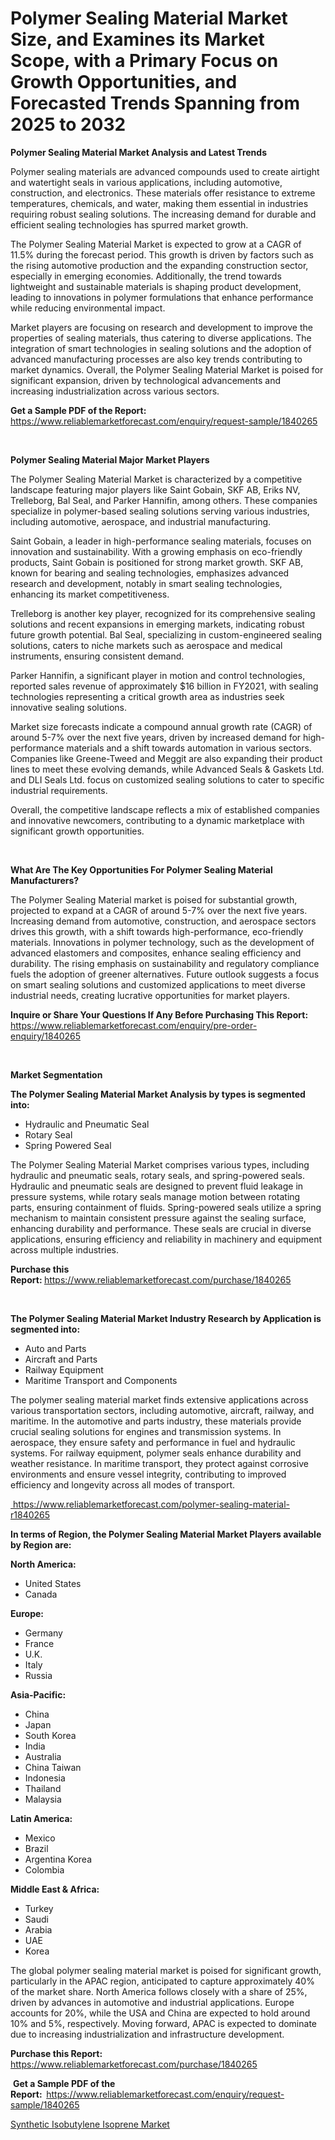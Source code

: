 <p><h1>Polymer Sealing Material Market Size, and Examines its Market Scope, with a Primary Focus on Growth Opportunities, and Forecasted Trends Spanning from 2025 to 2032</h1></p><p><strong>Polymer Sealing Material Market Analysis and Latest Trends</strong></p>
<p><p>Polymer sealing materials are advanced compounds used to create airtight and watertight seals in various applications, including automotive, construction, and electronics. These materials offer resistance to extreme temperatures, chemicals, and water, making them essential in industries requiring robust sealing solutions. The increasing demand for durable and efficient sealing technologies has spurred market growth. </p><p>The Polymer Sealing Material Market is expected to grow at a CAGR of 11.5% during the forecast period. This growth is driven by factors such as the rising automotive production and the expanding construction sector, especially in emerging economies. Additionally, the trend towards lightweight and sustainable materials is shaping product development, leading to innovations in polymer formulations that enhance performance while reducing environmental impact. </p><p>Market players are focusing on research and development to improve the properties of sealing materials, thus catering to diverse applications. The integration of smart technologies in sealing solutions and the adoption of advanced manufacturing processes are also key trends contributing to market dynamics. Overall, the Polymer Sealing Material Market is poised for significant expansion, driven by technological advancements and increasing industrialization across various sectors.</p></p>
<p><strong>Get a Sample PDF of the Report:&nbsp;</strong> <a href="https://www.reliablemarketforecast.com/enquiry/request-sample/1840265?utm_campaign=1140&utm_medium=2&utm_source=Github&utm_content=ia&utm_term=03022025&utm_id=polymer-sealing-material">https://www.reliablemarketforecast.com/enquiry/request-sample/1840265</a></p>
<p>&nbsp;</p>
<p><strong>Polymer Sealing Material Major Market Players</strong></p>
<p><p>The Polymer Sealing Material Market is characterized by a competitive landscape featuring major players like Saint Gobain, SKF AB, Eriks NV, Trelleborg, Bal Seal, and Parker Hannifin, among others. These companies specialize in polymer-based sealing solutions serving various industries, including automotive, aerospace, and industrial manufacturing.</p><p>Saint Gobain, a leader in high-performance sealing materials, focuses on innovation and sustainability. With a growing emphasis on eco-friendly products, Saint Gobain is positioned for strong market growth. SKF AB, known for bearing and sealing technologies, emphasizes advanced research and development, notably in smart sealing technologies, enhancing its market competitiveness.</p><p>Trelleborg is another key player, recognized for its comprehensive sealing solutions and recent expansions in emerging markets, indicating robust future growth potential. Bal Seal, specializing in custom-engineered sealing solutions, caters to niche markets such as aerospace and medical instruments, ensuring consistent demand.</p><p>Parker Hannifin, a significant player in motion and control technologies, reported sales revenue of approximately $16 billion in FY2021, with sealing technologies representing a critical growth area as industries seek innovative sealing solutions.</p><p>Market size forecasts indicate a compound annual growth rate (CAGR) of around 5-7% over the next five years, driven by increased demand for high-performance materials and a shift towards automation in various sectors. Companies like Greene-Tweed and Meggit are also expanding their product lines to meet these evolving demands, while Advanced Seals & Gaskets Ltd. and DLI Seals Ltd. focus on customized sealing solutions to cater to specific industrial requirements.</p><p>Overall, the competitive landscape reflects a mix of established companies and innovative newcomers, contributing to a dynamic marketplace with significant growth opportunities.</p></p>
<p>&nbsp;</p>
<p><strong>What Are The Key Opportunities For Polymer Sealing Material Manufacturers?</strong></p>
<p><p>The Polymer Sealing Material market is poised for substantial growth, projected to expand at a CAGR of around 5-7% over the next five years. Increasing demand from automotive, construction, and aerospace sectors drives this growth, with a shift towards high-performance, eco-friendly materials. Innovations in polymer technology, such as the development of advanced elastomers and composites, enhance sealing efficiency and durability. The rising emphasis on sustainability and regulatory compliance fuels the adoption of greener alternatives. Future outlook suggests a focus on smart sealing solutions and customized applications to meet diverse industrial needs, creating lucrative opportunities for market players.</p></p>
<p><strong>Inquire or Share Your Questions If Any Before Purchasing This Report:</strong> <a href="https://www.reliablemarketforecast.com/enquiry/pre-order-enquiry/1840265?utm_campaign=1140&utm_medium=2&utm_source=Github&utm_content=ia&utm_term=03022025&utm_id=polymer-sealing-material">https://www.reliablemarketforecast.com/enquiry/pre-order-enquiry/1840265</a></p>
<p>&nbsp;</p>
<p><strong>Market Segmentation</strong></p>
<p><strong>The Polymer Sealing Material Market Analysis by types is segmented into:</strong></p>
<p><ul><li>Hydraulic and Pneumatic Seal</li><li>Rotary Seal</li><li>Spring Powered Seal</li></ul></p>
<p><p>The Polymer Sealing Material Market comprises various types, including hydraulic and pneumatic seals, rotary seals, and spring-powered seals. Hydraulic and pneumatic seals are designed to prevent fluid leakage in pressure systems, while rotary seals manage motion between rotating parts, ensuring containment of fluids. Spring-powered seals utilize a spring mechanism to maintain consistent pressure against the sealing surface, enhancing durability and performance. These seals are crucial in diverse applications, ensuring efficiency and reliability in machinery and equipment across multiple industries.</p></p>
<p><strong>Purchase this Report:&nbsp;</strong><a href="https://www.reliablemarketforecast.com/purchase/1840265?utm_campaign=1140&utm_medium=2&utm_source=Github&utm_content=ia&utm_term=03022025&utm_id=polymer-sealing-material">https://www.reliablemarketforecast.com/purchase/1840265</a></p>
<p>&nbsp;</p>
<p><strong>The Polymer Sealing Material Market Industry Research by Application is segmented into:</strong></p>
<p><ul><li>Auto and Parts</li><li>Aircraft and Parts</li><li>Railway Equipment</li><li>Maritime Transport and Components</li></ul></p>
<p><p>The polymer sealing material market finds extensive applications across various transportation sectors, including automotive, aircraft, railway, and maritime. In the automotive and parts industry, these materials provide crucial sealing solutions for engines and transmission systems. In aerospace, they ensure safety and performance in fuel and hydraulic systems. For railway equipment, polymer seals enhance durability and weather resistance. In maritime transport, they protect against corrosive environments and ensure vessel integrity, contributing to improved efficiency and longevity across all modes of transport.</p></p>
<p><a href="https://www.reliablemarketforecast.com/polymer-sealing-material-r1840265?utm_campaign=1140&utm_medium=2&utm_source=Github&utm_content=ia&utm_term=03022025&utm_id=polymer-sealing-material">&nbsp;https://www.reliablemarketforecast.com/polymer-sealing-material-r1840265</a></p>
<p><strong>In terms of Region, the Polymer Sealing Material Market Players available by Region are:</strong></p>
<p>
    <p> <strong> North America: </strong>
        <ul>
            <li>United States</li>
            <li>Canada</li>
        </ul>
        </p> 
    <p> <strong> Europe: </strong>
        <ul>
            <li>Germany</li>
            <li>France</li>
            <li>U.K.</li>
            <li>Italy</li>
            <li>Russia</li>
        </ul>
        </p> 
    <p> <strong> Asia-Pacific: </strong>
        <ul>
            <li>China</li>
            <li>Japan</li>
            <li>South Korea</li>
            <li>India</li>
            <li>Australia</li>
            <li>China Taiwan</li>
            <li>Indonesia</li>
            <li>Thailand</li>
            <li>Malaysia</li>
        </ul>
        </p> 
    <p> <strong> Latin America: </strong>
        <ul>
            <li>Mexico</li>
            <li>Brazil</li>
            <li>Argentina Korea</li>
            <li>Colombia</li>
        </ul>
        </p> 
    <p> <strong> Middle East & Africa: </strong>
        <ul>
            <li>Turkey</li>
            <li>Saudi</li>
            <li>Arabia</li>
            <li>UAE</li>
            <li>Korea</li>
        </ul>
    </p>
    </p>
<p><p>The global polymer sealing material market is poised for significant growth, particularly in the APAC region, anticipated to capture approximately 40% of the market share. North America follows closely with a share of 25%, driven by advances in automotive and industrial applications. Europe accounts for 20%, while the USA and China are expected to hold around 10% and 5%, respectively. Moving forward, APAC is expected to dominate due to increasing industrialization and infrastructure development.</p></p>
<p><strong>Purchase this Report: </strong><a href="https://www.reliablemarketforecast.com/purchase/1840265?utm_campaign=1140&utm_medium=2&utm_source=Github&utm_content=ia&utm_term=03022025&utm_id=polymer-sealing-material">https://www.reliablemarketforecast.com/purchase/1840265</a></p>
<p>&nbsp;<strong>Get a Sample PDF of the Report:&nbsp;&nbsp;</strong><a href="https://www.reliablemarketforecast.com/enquiry/request-sample/1840265?utm_campaign=1140&utm_medium=2&utm_source=Github&utm_content=ia&utm_term=03022025&utm_id=polymer-sealing-material">https://www.reliablemarketforecast.com/enquiry/request-sample/1840265</a></p>
<p><strong></strong></p>
<p><p><a href="https://github.com/AKSHATREPORTPRIME/Market-Research-Report-List-7/blob/main/synthetic-isobutylene-isoprene-market.md?utm_campaign=1140&utm_medium=2&utm_source=Github&utm_content=ia&utm_term=03022025&utm_id=polymer-sealing-material">Synthetic Isobutylene Isoprene Market</a></p></p>